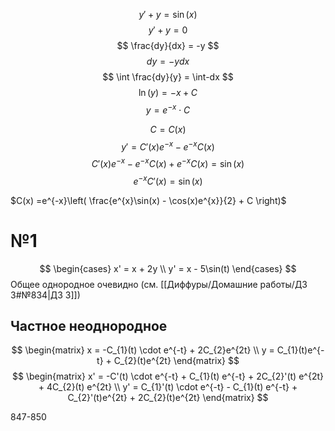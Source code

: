 $$
y' + y = \sin(x)
$$
$$
y' + y = 0
$$
$$
\frac{dy}{dx} = -y
$$
$$
dy = -ydx
$$
$$
\int \frac{dy}{y} = \int-dx
$$
$$
\ln(y) = -x + C
$$
$$
y = e^{-x} \cdot C
$$

$$
C = C(x)
$$
$$
y' = C'(x)e^{-x} -e^{-x}C(x)
$$
$$
C'(x)e^{-x} - e^{-x}C(x) + e^{-x}C(x) = \sin(x)
$$
$$
e^{-x}C'(x) = \sin(x)
$$

$C(x) =e^{-x}\left( \frac{e^{x}\sin(x) - \cos(x)e^{x}}{2} + C \right)$


# №1
$$
\begin{cases}
x' = x + 2y \\
y' = x - 5\sin(t)
\end{cases}
$$
Общее однородное очевидно (см. [[Диффуры/Домашние работы/ДЗ 3#№834|ДЗ 3]])

## Частное неоднородное
$$
\begin{matrix}
x = -C_{1}(t) \cdot e^{-t} + 2C_{2}e^{2t} \\
y = C_{1}(t)e^{-t} + C_{2}(t)e^{2t}
\end{matrix}
$$
$$
\begin{matrix}
x' = -C'(t) \cdot e^{-t} + C_{1}(t) e^{-t} + 2C_{2}'(t) e^{2t} + 4C_{2}(t) e^{2t} \\
y' = C_{1}'(t) \cdot e^{-t} - C_{1}(t) e^{-t} + C_{2}'(t)e^{2t} + 2C_{2}(t)e^{2t}
\end{matrix}
$$

847-850